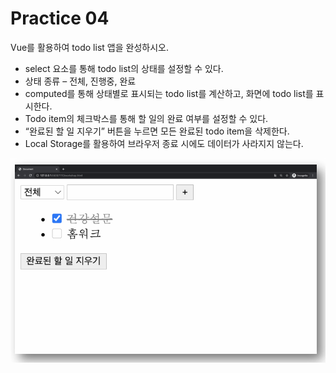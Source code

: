 # Practice 04

Vue를 활용하여 todo list 앱을 완성하시오.

- select 요소를 통해 todo list의 상태를 설정할 수 있다.
- 상태 종류 – 전체, 진행중, 완료
- computed를 통해 상태별로 표시되는 todo list를 계산하고, 화면에 todo list를 표시한다.
- Todo item의 체크박스를 통해 할 일의 완료 여부를 설정할 수 있다.
- “완료된 할 일 지우기” 버튼을 누르면 모든 완료된 todo item을 삭제한다.
- Local Storage를 활용하여 브라우저 종료 시에도 데이터가 사라지지 않는다.

![image-20220504174947735](Practice_04.assets/image-20220504174947735.png)